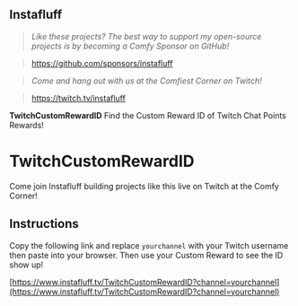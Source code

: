 ## Instafluff ##
> *Like these projects? The best way to support my open-source projects is by becoming a Comfy Sponsor on GitHub!*

> https://github.com/sponsors/instafluff

> *Come and hang out with us at the Comfiest Corner on Twitch!*

> https://twitch.tv/instafluff

**TwitchCustomRewardID** Find the Custom Reward ID of Twitch Chat Points Rewards!

# TwitchCustomRewardID
Come join Instafluff building projects like this live on Twitch at the Comfy Corner!

## Instructions ##

Copy the following link and replace `yourchannel` with your Twitch username then paste into your browser. Then use your Custom Reward to see the ID show up!

[https://www.instafluff.tv/TwitchCustomRewardID?channel=yourchannel](https://www.instafluff.tv/TwitchCustomRewardID?channel=yourchannel)
